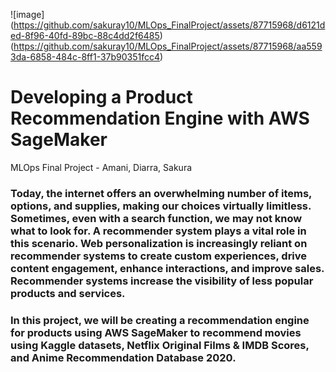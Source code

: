 ![image] (https://github.com/sakuray10/MLOps_FinalProject/assets/87715968/d6121ded-8f96-40fd-89bc-88c4dd2f6485)
(https://github.com/sakuray10/MLOps_FinalProject/assets/87715968/aa5593da-6858-484c-8ff1-37b90351fcc4)
# Developing a Product Recommendation Engine with AWS SageMaker 

MLOps Final Project - Amani, Diarra, Sakura
### Today, the internet offers an overwhelming number of items, options, and supplies, making our choices virtually limitless. Sometimes, even with a search function, we may not know what to look for. A recommender system plays a vital role in this scenario. Web personalization is increasingly reliant on recommender systems to create custom experiences, drive content engagement, enhance interactions, and improve sales. Recommender systems increase the visibility of less popular products and services.  

### In this project, we will be creating a recommendation engine for products using AWS SageMaker to recommend movies using Kaggle datasets, Netflix Original Films & IMDB Scores, and Anime Recommendation Database 2020.
